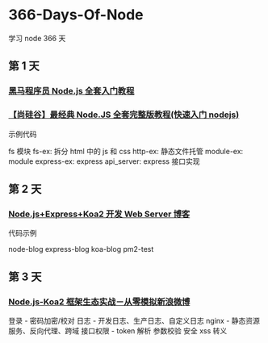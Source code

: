 # 366-Days-Of-Node

学习 node 366 天

## 第 1 天

### [黑马程序员 Node.js 全套入门教程](https://www.bilibili.com/video/BV1a34y167AZ/)

### [【尚硅谷】最经典 Node.JS 全套完整版教程(快速入门 nodejs)](https://www.bilibili.com/video/BV1bs411E7pD/?vd_source=41631d99c1a65feeb21c562327a94eb4)

示例代码

fs 模块
fs-ex: 拆分 html 中的 js 和 css
http-ex: 静态文件托管
module-ex: module
express-ex: express
api_server: express 接口实现

## 第 2 天

### [Node.js+Express+Koa2 开发 Web Server 博客](https://coding.imooc.com/class/320.html)

代码示例

node-blog
express-blog
koa-blog
pm2-test

## 第 3 天

### [Node.js-Koa2 框架生态实战－从零模拟新浪微博](https://coding.imooc.com/class/388.html)

登录 - 密码加密/校对
日志 - 开发日志、生产日志、自定义日志
nginx - 静态资源服务、反向代理、跨域
接口权限 - token 解析
参数校验
安全 xss 转义
